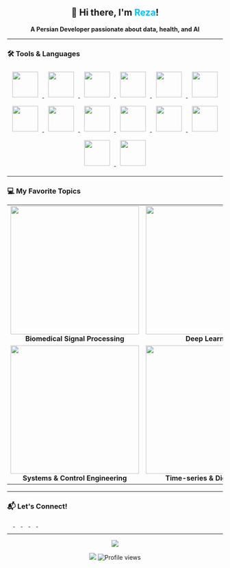 <!-- Greeting Section -->
<h2 align="center">👋 Hi there, I'm <span style="color:#00c4ff">Reza</span>!</h2>
<p align="center"><strong>A Persian Developer passionate about data, health, and AI</strong></p>

<hr/>

<!-- Tools & Languages -->
<h3>🛠 Tools & Languages</h3>

<p align="center">
  <!-- Use a consistent height for all logos -->
  <a href="https://www.python.org/" target="_blank">
    <img src="https://user-images.githubusercontent.com/44175575/188786451-c46a7918-61c7-46ca-b3ac-deb443264b0b.png" style="height:60px; margin: 10px;">
  </a>
  <a href="https://www.tensorflow.org/" target="_blank">
    <img src="https://user-images.githubusercontent.com/44175575/188788859-cd7c3780-b267-411a-bb99-dc201ab13859.png" style="height:60px; margin: 10px;">
  </a>
  <a href="https://scipy.org/" target="_blank">
    <img src="https://user-images.githubusercontent.com/44175575/188789075-913b3b1d-9a4e-433a-8ff3-f18b5b617aa5.jpeg" style="height:60px; margin: 10px;">
  </a>
  <a href="https://www.mathworks.com/products/matlab.html" target="_blank">
    <img src="https://img.icons8.com/nolan/2x/matlab.png" style="height:60px; margin: 10px;">
  </a>
  <a href="https://github.com/" target="_blank">
    <img src="https://img.icons8.com/ios-glyphs/2x/github-2.png" style="height:60px; margin: 10px;">
  </a>
  <a href="https://www.r-project.org/" target="_blank">
    <img src="https://www.vectorlogo.zone/logos/r-project/r-project-icon.svg" style="height:60px; margin: 10px;">
  </a>
  <a href="https://go.dominodatalab.com/" target="_blank">
    <img src="https://user-images.githubusercontent.com/44175575/188786148-f086ed82-1c8a-43c5-b378-160eff5f15ed.png" style="height:60px; margin: 10px;">
  </a>
  <a href="https://code.visualstudio.com/" target="_blank">
    <img src="https://user-images.githubusercontent.com/44175575/188786627-b716111f-60a2-4e47-bb22-742314c6ba4c.png" style="height:60px; margin: 10px;">
  </a>
  <a href="https://www.pymc.io/welcome.html" target="_blank">
    <img src="https://user-images.githubusercontent.com/44175575/188789288-9217ad05-cc78-4428-87d5-6614af09d6d3.png" style="height:60px; margin: 10px;">
  </a>
  <a href="https://scikit-learn.org/stable/" target="_blank">
    <img src="https://upload.wikimedia.org/wikipedia/commons/0/05/Scikit_learn_logo_small.svg" style="height:60px; margin: 10px;">
  </a>
  <a href="https://keras.io/" target="_blank">
    <img src="https://user-images.githubusercontent.com/44175575/189015798-9b1006d6-3b42-4b67-91eb-633989bbd02c.png" style="height:60px; margin: 10px;">
  </a>
  <a href="https://git-scm.com/" target="_blank">
    <img src="https://user-images.githubusercontent.com/44175575/189019524-da3f55d6-1f4c-4fae-a692-c9c3b9030a8c.png" style="height:60px; margin: 10px;">
  </a>
  <a href="https://www.jetbrains.com/pycharm/" target="_blank">
    <img src="https://user-images.githubusercontent.com/44175575/188792448-938f2d7d-ad4b-4081-988f-4034b8c3860c.png" style="height:60px; margin: 10px;">
  </a>
  <a href="https://studio.azureml.net/" target="_blank">
    <img src="https://user-images.githubusercontent.com/44175575/189033100-b1264abe-c3c9-47ec-aec6-2ec009ad03fe.png" style="height:60px; margin: 10px;">
  </a>
</p>

<hr/>

<!-- Favorite Topics -->
<h3>💻 My Favorite Topics</h3>

<table>
  <tr>
    <td align="center"><img src="https://user-images.githubusercontent.com/44175575/188337231-186122cd-f92c-4c45-929b-2e11fb97c022.gif" width="300"/><br><strong>Biomedical Signal Processing</strong></td>
    <td align="center"><img src="https://user-images.githubusercontent.com/44175575/188337418-7575d9de-7aed-4a42-a7d1-2c2dd8c45a8c.png" width="300"/><br><strong>Deep Learning</strong></td>
    <td align="center"><img src="https://user-images.githubusercontent.com/44175575/188338016-50be69e6-c95b-4f86-a5c9-da025320da6d.png" width="300"/><br><strong>Wristband Biosignals</strong></td>
  </tr>
  <tr>
    <td align="center"><img src="https://user-images.githubusercontent.com/44175575/188770557-3e18f0cc-ca96-4bf6-9e20-e883f8cd65bc.png" width="300"/><br><strong>Systems & Control Engineering</strong></td>
    <td align="center"><img src="https://user-images.githubusercontent.com/44175575/188338160-e6c408c3-458d-48a6-b106-40e6100cfe82.png" width="300"/><br><strong>Time-series & Digital Twin</strong></td>
    <td align="center"><img src="https://user-images.githubusercontent.com/44175575/188338439-9460c106-fed6-4e11-bfca-53644e469d99.png" width="300"/><br><strong>Machine Learning & Data Science</strong></td>
  </tr>
</table>

<hr/>

<!-- Contact -->
<h3>📬 Let's Connect!</h3>

<p align="left">
  <a href="https://twitter.com/Mohamma48525561" target="_blank">
    <img src="https://cdn.jsdelivr.net/npm/simple-icons@3.0.1/icons/twitter.svg" alt="Twitter" style="height:2px; vertical-align:middle; margin-right: 12px;" />
  </a>
  <a href="https://www.facebook.com/profile.php?id=100061144194537" target="_blank">
    <img src="https://cdn.jsdelivr.net/npm/simple-icons@3.0.1/icons/facebook.svg" alt="Facebook" style="height:2px; vertical-align:middle; margin-right: 12px;" />
  </a>
  <a href="https://www.linkedin.com/in/mohammad-reza-askari-b61262a4/" target="_blank">
    <img src="https://user-images.githubusercontent.com/44175575/189038849-582b4a0e-23ef-411b-9839-ba1f6b864766.png" alt="LinkedIn" style="height:2px; vertical-align:middle; margin-right: 12px;" />
  </a>
  <a href="https://www.researchgate.net/profile/Mohammad-Reza-Askari" target="_blank">
    <img src="https://user-images.githubusercontent.com/44175575/189039752-dfe60c71-8e3d-4585-aee6-4a63b327848f.png" alt="ResearchGate" style="height:2px; vertical-align:middle; margin-right: 12px;" />
  </a>
  <a href="https://scholar.google.com/citations?user=njl6K6VfGlAC&hl=en" target="_blank">
    <img src="https://user-images.githubusercontent.com/44175575/189040317-726a38f1-8af0-46ef-9b9e-07dc8fe41bb6.jpg" alt="Google Scholar" style="height:2px; vertical-align:middle; margin-right: 12px;" />
  </a>
</p>


<hr/>

<!-- GitHub Stats -->
<p align="center">
  <img src="https://github-readme-stats.vercel.app/api?username=rezaaskary&show_icons=true&title_color=00ffff&text_color=33ff33&bg_color=333333&icon_color=ffff4d" />
</p>

<p align="center">
  <img src="https://img.shields.io/badge/dynamic/json?color=brightgreen&label=followers&query=followers&url=https%3A%2F%2Fapi.github.com%2Fusers%2Frezaaskary" />
  <img src="https://komarev.com/ghpvc/?username=rezaaskary" alt="Profile views" />
</p>
